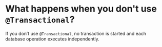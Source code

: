 # What happens when you don't use `@Transactional`?
If you don’t use `@Transactional`, no transaction is started and each database operation executes independently.